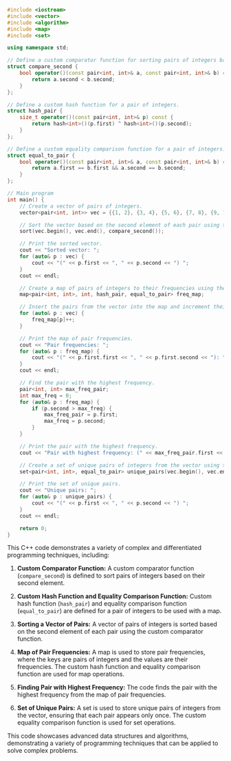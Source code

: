 ```c++
#include <iostream>
#include <vector>
#include <algorithm>
#include <map>
#include <set>

using namespace std;

// Define a custom comparator function for sorting pairs of integers based on their second element.
struct compare_second {
    bool operator()(const pair<int, int>& a, const pair<int, int>& b) const {
        return a.second < b.second;
    }
};

// Define a custom hash function for a pair of integers.
struct hash_pair {
    size_t operator()(const pair<int, int>& p) const {
        return hash<int>()(p.first) ^ hash<int>()(p.second);
    }
};

// Define a custom equality comparison function for a pair of integers.
struct equal_to_pair {
    bool operator()(const pair<int, int>& a, const pair<int, int>& b) const {
        return a.first == b.first && a.second == b.second;
    }
};

// Main program
int main() {
    // Create a vector of pairs of integers.
    vector<pair<int, int>> vec = {{1, 2}, {3, 4}, {5, 6}, {7, 8}, {9, 10}};

    // Sort the vector based on the second element of each pair using the custom comparator function.
    sort(vec.begin(), vec.end(), compare_second());

    // Print the sorted vector.
    cout << "Sorted vector: ";
    for (auto& p : vec) {
        cout << "(" << p.first << ", " << p.second << ") ";
    }
    cout << endl;

    // Create a map of pairs of integers to their frequencies using the custom hash function and equality comparison function.
    map<pair<int, int>, int, hash_pair, equal_to_pair> freq_map;

    // Insert the pairs from the vector into the map and increment their frequencies.
    for (auto& p : vec) {
        freq_map[p]++;
    }

    // Print the map of pair frequencies.
    cout << "Pair frequencies: ";
    for (auto& p : freq_map) {
        cout << "(" << p.first.first << ", " << p.first.second << "): " << p.second << " ";
    }
    cout << endl;

    // Find the pair with the highest frequency.
    pair<int, int> max_freq_pair;
    int max_freq = 0;
    for (auto& p : freq_map) {
        if (p.second > max_freq) {
            max_freq_pair = p.first;
            max_freq = p.second;
        }
    }

    // Print the pair with the highest frequency.
    cout << "Pair with highest frequency: (" << max_freq_pair.first << ", " << max_freq_pair.second << ") with frequency " << max_freq << endl;

    // Create a set of unique pairs of integers from the vector using the custom equality comparison function.
    set<pair<int, int>, equal_to_pair> unique_pairs(vec.begin(), vec.end());

    // Print the set of unique pairs.
    cout << "Unique pairs: ";
    for (auto& p : unique_pairs) {
        cout << "(" << p.first << ", " << p.second << ") ";
    }
    cout << endl;

    return 0;
}
```

This C++ code demonstrates a variety of complex and differentiated programming techniques, including:

1. **Custom Comparator Function:** A custom comparator function (`compare_second`) is defined to sort pairs of integers based on their second element.

2. **Custom Hash Function and Equality Comparison Function:** Custom hash function (`hash_pair`) and equality comparison function (`equal_to_pair`) are defined for a pair of integers to be used with a map.

3. **Sorting a Vector of Pairs:** A vector of pairs of integers is sorted based on the second element of each pair using the custom comparator function.

4. **Map of Pair Frequencies:** A map is used to store pair frequencies, where the keys are pairs of integers and the values are their frequencies. The custom hash function and equality comparison function are used for map operations.

5. **Finding Pair with Highest Frequency:** The code finds the pair with the highest frequency from the map of pair frequencies.

6. **Set of Unique Pairs:** A set is used to store unique pairs of integers from the vector, ensuring that each pair appears only once. The custom equality comparison function is used for set operations.

This code showcases advanced data structures and algorithms, demonstrating a variety of programming techniques that can be applied to solve complex problems.